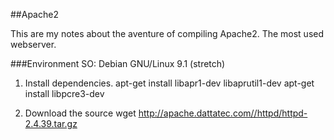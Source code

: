 ##Apache2

This are my notes about the aventure of compiling Apache2. The most used webserver.

###Environment
SO: Debian GNU/Linux 9.1 (stretch)

1. Install dependencies.
apt-get install libapr1-dev libaprutil1-dev 
apt-get install libpcre3-dev 

2. Download the source
wget http://apache.dattatec.com//httpd/httpd-2.4.39.tar.gz 
